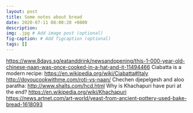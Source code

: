 ```yaml
---
layout: post
title: Some notes about bread
date: 2020-07-11 08:00:20 +0800
description: 
img: .jpg # Add image post (optional)
fig-caption: # Add figcaption (optional)
tags: []
---
```



https://www.8days.sg/eatanddrink/newsandopening/this-1-000-year-old-chinese-naan-was-once-cooked-in-a-hat-and-it-11494466
Ciabatta is a modern recipe: https://en.wikipedia.org/wiki/Ciabatta#Italy
http://doyoucookwithme.com/roti-vs-naan/
Chechen djepelgesh and aloo paratha:
http://www.shalts.com/hcd.html
Why is Khachapuri have puri at the end?
https://en.wikipedia.org/wiki/Khachapuri
https://news.artnet.com/art-world/yeast-from-ancient-pottery-used-bake-bread-1618093

